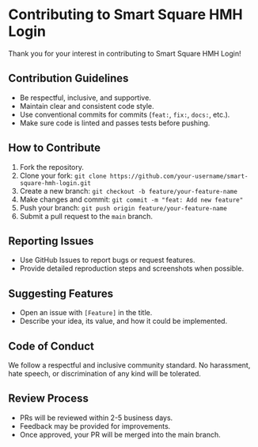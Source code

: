 # Contributing to Smart Square HMH Login

Thank you for your interest in contributing to Smart Square HMH Login!

## Contribution Guidelines

- Be respectful, inclusive, and supportive.
- Maintain clear and consistent code style.
- Use conventional commits for commits (`feat:`, `fix:`, `docs:`, etc.).
- Make sure code is linted and passes tests before pushing.

## How to Contribute

1. Fork the repository.
2. Clone your fork: `git clone https://github.com/your-username/smart-square-hmh-login.git`
3. Create a new branch: `git checkout -b feature/your-feature-name`
4. Make changes and commit: `git commit -m "feat: Add new feature"`
5. Push your branch: `git push origin feature/your-feature-name`
6. Submit a pull request to the `main` branch.

## Reporting Issues

- Use GitHub Issues to report bugs or request features.
- Provide detailed reproduction steps and screenshots when possible.

## Suggesting Features

- Open an issue with `[Feature]` in the title.
- Describe your idea, its value, and how it could be implemented.

## Code of Conduct

We follow a respectful and inclusive community standard. No harassment, hate speech, or discrimination of any kind will be tolerated.

## Review Process

- PRs will be reviewed within 2-5 business days.
- Feedback may be provided for improvements.
- Once approved, your PR will be merged into the main branch.
